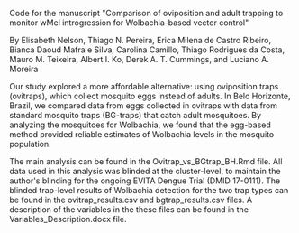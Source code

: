 Code for the manuscript "Comparison of oviposition and adult trapping to monitor wMel introgression for Wolbachia-based vector control"

By Elisabeth Nelson, Thiago N. Pereira, Erica Milena de Castro Ribeiro, Bianca Daoud Mafra e Silva, Carolina Camillo, Thiago Rodrigues da Costa, Mauro M. Teixeira, 
Albert I. Ko, Derek A. T. Cummings, and Luciano A. Moreira

Our study explored a more affordable alternative: using oviposition traps (ovitraps), which collect mosquito eggs instead of adults. In Belo Horizonte, Brazil, we 
compared data from eggs collected in ovitraps with data from standard mosquito traps (BG-traps) that catch adult mosquitoes. By analyzing the mosquitoes for Wolbachia, 
we found that the egg-based method provided reliable estimates of Wolbachia levels in the mosquito population. 

The main analysis can be found in the Ovitrap_vs_BGtrap_BH.Rmd file. All data used in this analysis was blinded at the cluster-level, to maintain the author's blinding
for the ongoing EVITA Dengue Trial (DMID 17-0111). The blinded trap-level results of Wolbachia detection for the two trap types can be found in the ovitrap_results.csv 
and bgtrap_results.csv files. A description of the variables in the these files can be found in the Variables_Description.docx file. 
 
